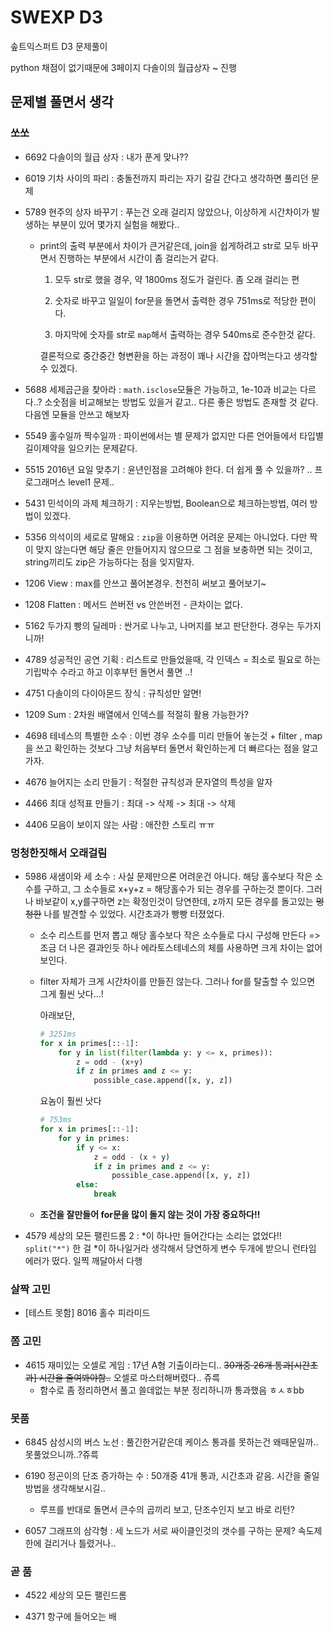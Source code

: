 # SWEXP D3

솦트익스퍼트 D3 문제풀이

python 채점이 없기때문에 3페이지 다솔이의 월급상자 ~ 진행

## 문제별 풀면서 생각

### 쏘쏘

- 6692 다솔이의 월급 상자 : 내가 푼게 맞나??

- 6019 기차 사이의 파리 : 충돌전까지 파리는 자기 갈길 간다고 생각하면 풀리던 문제

- 5789 현주의 상자 바꾸기 : 푸는건 오래 걸리지 않았으나, 이상하게 시간차이가 발생하는 부분이 있어 몇가지 실험을 해봤다..
    - print의 출력 부분에서 차이가 큰거같은데, join을 쉽게하려고 str로 모두 바꾸면서 진행하는 부분에서 시간이 좀 걸리는거 같다.

        1. 모두 str로 했을 경우, 약 1800ms 정도가 걸린다. 좀 오래 걸리는 편

        2. 숫자로 바꾸고 일일이 for문을 돌면서 출력한 경우 751ms로 적당한 편이다.

        3. 마지막에 숫자를 str로 `map`해서 출력하는 경우 540ms로 준수한것 같다.

        결론적으로 중간중간 형변환을 하는 과정이 꽤나 시간을 잡아먹는다고 생각할 수 있겠다.

- 5688 세제곱근을 찾아라 : `math.isclose`모듈은 가능하고, 1e-10과 비교는 다르다..? 소숫점을 비교해보는 방법도 있을거 같고.. 다른 좋은 방법도 존재할 것 같다. 다음엔 모듈을 안쓰고 해보자

- 5549 홀수일까 짝수일까 : 파이썬에서는 별 문제가 없지만 다른 언어들에서 타입별 길이제약을 일으키는 문제같다.

- 5515 2016년 요일 맞추기 : 윤년인점을 고려해야 한다. 더 쉽게 풀 수 있을까? .. 프로그래머스 level1 문제..

- 5431 민석이의 과제 체크하기 : 지우는방법, Boolean으로 체크하는방법, 여러 방법이 있겠다.

- 5356 의석이의 세로로 말해요 : `zip`을 이용하면 어려운 문제는 아니었다. 다만 짝이 맞지 않는다면 해당 줄은 만들어지지 않으므로 그 점을 보충하면 되는 것이고, string끼리도 zip은 가능하다는 점을 잊지말자.

- 1206 View : max를 안쓰고 풀어본경우. 천천히 써보고 풀어보기~

- 1208 Flatten : 메서드 쓴버전 vs 안쓴버전 - 큰차이는 없다.

- 5162 두가지 빵의 딜레마 : 싼거로 나누고, 나머지를 보고 판단한다. 경우는 두가지니까!

- 4789 성공적인 공연 기획 : 리스트로 만들었을때, 각 인덱스 = 최소로 필요로 하는 기립박수 수라고 하고 이후부턴 돌면서 풀면 ..!

- 4751 다솔이의 다이아몬드 장식 : 규칙성만 알면!

- 1209 Sum : 2차원 배열에서 인덱스를 적절히 활용 가능한가?

- 4698 테네스의 특별한 소수 : 이번 경우 소수를 미리 만들어 놓는것 + filter , map 을 쓰고 확인하는 것보다 그냥 처음부터 돌면서 확인하는게 더 빠르다는 점을 알고 가자.

- 4676 늘어지는 소리 만들기 : 적절한 규칙성과 문자열의 특성을 알자

- 4466 최대 성적표 만들기 : 최대 -> 삭제 -> 최대 -> 삭제

- 4406 모음이 보이지 않는 사람 : 애잔한 스토리 ㅠㅠ

### 멍청한짓해서 오래걸림

- 5986 새샘이와 세 소수 : 사실 문제만으론 어려운건 아니다. 해당 홀수보다 작은 소수를 구하고, 그 소수들로 x+y+z = 해당홀수가 되는 경우를 구하는것 뿐이다. 그러나 바보같이 x,y를구하면 z는 확정인것이 당연한데, z까지 모든 경우를 돌고있는 ~~멍청한~~ 나를 발견할 수 있었다. 시간초과가 빵빵 터졌었다. 
    - 소수 리스트를 먼저 뽑고 해당 홀수보다 작은 소수들로 다시 구성해 만든다 => 조금 더 나은 결과인듯 하나 에라토스테네스의 체를 사용하면 크게 차이는 없어보인다.
    - filter 자체가 크게 시간차이를 만들진 않는다. 그러나 for를 탈출할 수 있으면 그게 훨씬 낫다...!
    
        아래보단,
    
        ```python
        # 3251ms
        for x in primes[::-1]:
            for y in list(filter(lambda y: y <= x, primes)):
                z = odd - (x+y)
                if z in primes and z <= y:
                    possible_case.append([x, y, z])
        ```

        요놈이 훨씬 낫다 

        ```python
        # 753ms
        for x in primes[::-1]:
            for y in primes:
                if y <= x:
                    z = odd - (x + y)
                    if z in primes and z <= y:
                        possible_case.append([x, y, z])
                else:
                    break
        ```
    - __조건을 잘만들어 for문을 많이 돌지 않는 것이 가장 중요하다!!__

- 4579 세상의 모든 팰린드롬 2 : *이 하나만 들어간다는 소리는 없었다!! `split("*")` 한 걸  *이 하나일거라 생각해서 당연하게 변수 두개에 받으니 런타임 에러가 떴다. 일찍 깨달아서 다행

### 살짝 고민

- [테스트 못함] 8016 홀수 피라미드

### 쫌 고민

- 4615 재미있는 오셀로 게임 : 17년 A형 기출이라는디.. ~~30개중 26개 통과[시간초과] 시간을 줄여봐야함..~~ 오셀로 마스터해버렸다.. 쥬륵
    - 함수로 좀 정리하면서 풀고 쓸데없는 부분 정리하니까 통과했음 ㅎㅅㅎbb

### 못품

- 6845 삼성시의 버스 노선 : 풀긴한거같은데 케이스 통과를 못하는건 왜때문일까.. 못풀었으니까..?쥬륵

- 6190 정곤이의 단조 증가하는 수 : 50개중 41개 통과, 시간초과 같음. 시간을 줄일 방법을 생각해보시길..
    - 루프를 반대로 돌면서 큰수의 곱끼리 보고, 단조수인지 보고 바로 리턴?

- 6057 그래프의 삼각형 : 세 노드가 서로 싸이클인것의 갯수를 구하는 문제? 속도제한에 걸리거나 틀렸거나..

### 곧 품

- 4522 세상의 모든 팰린드롬 

- 4371 항구에 들어오는 배
